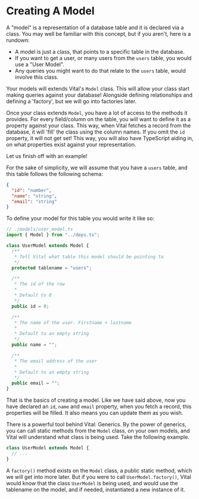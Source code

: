 # Creating A Model

A "model" is a representation of a database table and it is declared via a
class. You may well be familiar with this concept, but if you aren't, here is a
rundown:

- A model is just a class, that points to a specific table in the database.
- If you want to get a user, or many users from the `users` table, you would use
  a "User Model".
- Any queries you might want to do that relate to the `users` table, would
  involve this class.

Your models will extends Vital's `Model` class. This will allow your class start
making queries against your database! Alongside defining relationships and
defining a 'factory', but we will go into factories later.

Once your class extends `Model`, you have a lot of access to the methods it
provides. For every field/column on the table, you will want to define it as a
property against your class. This way, when Vital fetches a record from the
database, it will 'fill' the class using the column names. If you omit the `id`
property, it will not get set! This way, you will also have TypeScript aiding
in, on what properties exist against your representation.

Let us finish off with an example!

For the sake of simplicity, we will assume that you have a `users` table, and
this table follows the following schema:

```json
{
  "id": "number",
  "name": "string",
  "email": "string"
}
```

To define your model for this table you would write it like so:

```typescript
// ./models/user_model.ts
import { Model } from "../deps.ts";

class UserModel extends Model {
  /**
   * Tell Vital what table this model should be pointing to
   */
  protected tablename = "users";

  /**
   * The id of the row
   *
   * Default to 0
   */
  public id = 0;

  /**
   * The name of the user. Firstname + lastname
   *
   * Default to an empty string
   */
  public name = "";

  /**
   * The email address of the user
   *
   * Default to an empty string
   */
  public email = "";
}
```

That is the basics of creating a model. Like we have said above, now you have
declared an `id`, `name` and `email` property, when you fetch a record, this
properties will be filled. It also means you can update them as you wish.

There is a powerful tool behind Vital: Generics. By the power of generics, you
can call static methods from the `Model` class, on your own models, and Vital
will understand what class is being used. Take the following example.

```ts
class UserModel extends Model {
  // ...
}
```

A `factory()` method exists on the `Model` class, a public static method, which
we will get into more later. But if you were to call `UserModel.factory()`,
Vital would know that the class `UserModel` is being used, and would use the
tablename on the model, and if needed, instantiated a new instance of it.
